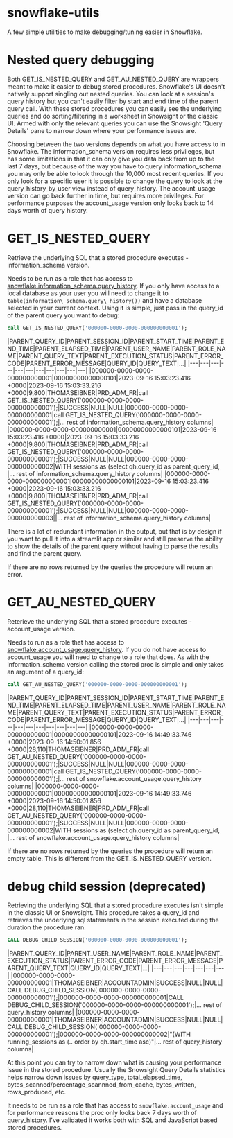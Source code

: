 # snowflake-utils

A few simple utilities to make debugging/tuning easier in Snowflake. 

# Nested query debugging 

Both GET\_IS\_NESTED\_QUERY and GET_AU_NESTED_QUERY are wrappers meant to make it easier to debug stored procedures. Snowflake's UI doesn't natively support singling out nested queries. You can look at a session's query history but you can't easily filter by start and end time of the parent query call. With these stored procedures you can easily see the underlying queries and do sorting/filtering in a worksheet in Snowsight or the classic UI. Armed with only the relevant queries you can use the Snowsight 'Query Details' pane to narrow down where your performance issues are.

Choosing between the two versions depends on what you have access to in Snowflake. The information\_schema version requires less privileges, but has some limitations in that it can only give you data back from up to the last 7 days, but because of the way you have to query information_schema you may only be able to look through the 10,000 most recent queries. If you only look for a specific user it is possible to change the query to look at the query\_history\_by\_user view instead of query\_history. The account\_usage version can go back further in time, but requires more privileges. For performance purposes the account\_usage version only looks back to 14 days worth of query history. 

# GET_IS_NESTED_QUERY

Retrieve the underlying SQL that a stored procedure executes - information_schema version. 

Needs to be run as a role that has access to [snowflake.information_schema.query_history](https://docs.snowflake.com/en/sql-reference/functions/query_history). If you only have access to a local database as your user you will need to change it to `table(information\_schema.query\_history())` and have a database selected in your current context. Using it is simple, just pass in the query\_id of the parent query you want to debug:

```SQL
call GET_IS_NESTED_QUERY('000000-0000-0000-000000000001');
```
|PARENT_QUERY_ID|PARENT_SESSION_ID|PARENT_START_TIME|PARENT_END_TIME|PARENT_ELAPSED_TIME|PARENT_USER_NAME|PARENT_ROLE_NAME|PARENT_QUERY_TEXT|PARENT_EXECUTION_STATUS|PARENT_ERROR_CODE|PARENT_ERROR_MESSAGE|QUERY_ID|QUERY_TEXT|...|
|---|---|---|---|---|---|---|---|---|---|---|
|000000-0000-0000-000000000001|00000000000000101|2023-09-16 15:03:23.416 +0000|2023-09-16 15:03:33.216 +0000|9,800|THOMASEIBNER|PRD_ADM_FR|call GET_IS_NESTED_QUERY('000000-0000-0000-000000000001');|SUCCESS|NULL|NULL|000000-0000-0000-000000000001|call GET_IS_NESTED_QUERY('000000-0000-0000-000000000001');|... rest of information_schema.query_history columns|
|000000-0000-0000-000000000001|00000000000000101|2023-09-16 15:03:23.416 +0000|2023-09-16 15:03:33.216 +0000|9,800|THOMASEIBNER|PRD_ADM_FR|call GET_IS_NESTED_QUERY('000000-0000-0000-000000000001');|SUCCESS|NULL|NULL|000000-0000-0000-000000000002|WITH sessions as (select qh.query_id as parent_query_id, |... rest of information_schema.query_history columns|
|000000-0000-0000-000000000001|00000000000000101|2023-09-16 15:03:23.416 +0000|2023-09-16 15:03:33.216 +0000|9,800|THOMASEIBNER|PRD_ADM_FR|call GET_IS_NESTED_QUERY('000000-0000-0000-000000000001');|SUCCESS|NULL|NULL|000000-0000-0000-000000000003||... rest of information_schema.query_history columns|

There is a lot of redundant information in the output, but that is by design if you want to pull it into a streamlit app or similar and still preserve the ability to show the details of the parent query without having to parse the results and find the parent query. 

If there are no rows returned by the queries the procedure will return an error. 

# GET_AU_NESTED_QUERY

Reterieve the underlying SQL that a stored procedure executes - account_usage version.

Needs to run as a role that has access to [snowflake.account_usage.query_history](https://docs.snowflake.com/en/sql-reference/account-usage/query_history.html). If you do not have access to account\_usage you will need to change to a role that does. As with the information\_schema version calling the stored proc is simple and only takes an argument of a query_id:

```SQL
call GET_AU_NESTED_QUERY('000000-0000-0000-000000000001');
```
|PARENT_QUERY_ID|PARENT_SESSION_ID|PARENT_START_TIME|PARENT_END_TIME|PARENT_ELAPSED_TIME|PARENT_USER_NAME|PARENT_ROLE_NAME|PARENT_QUERY_TEXT|PARENT_EXECUTION_STATUS|PARENT_ERROR_CODE|PARENT_ERROR_MESSAGE|QUERY_ID|QUERY_TEXT|...|
|---|---|---|---|---|---|---|---|---|---|---|
|000000-0000-0000-000000000001|00000000000000101|2023-09-16 14:49:33.746 +0000|2023-09-16 14:50:01.856 +0000|28,110|THOMASEIBNER|PRD_ADM_FR|call GET_AU_NESTED_QUERY('000000-0000-0000-000000000001');|SUCCESS|NULL|NULL|000000-0000-0000-000000000001|call GET_IS_NESTED_QUERY('000000-0000-0000-000000000001');|... rest of snowflake.account_usage.query_history columns|
|000000-0000-0000-000000000001|00000000000000101|2023-09-16 14:49:33.746 +0000|2023-09-16 14:50:01.856 +0000|28,110|THOMASEIBNER|PRD_ADM_FR|call GET_AU_NESTED_QUERY('000000-0000-0000-000000000001');|SUCCESS|NULL|NULL|000000-0000-0000-000000000002|WITH sessions as (select qh.query_id as parent_query_id, |... rest of snowflake.account_usage.query_history columns|

If there are no rows returned by the queries the procedure will return an empty table. This is different from the GET\_IS\_NESTED\_QUERY version.

# debug child session (deprecated)

Retrieving the underlying SQL that a stored procedure executes isn't simple in the classic UI or Snowsight. This procedure takes a query_id and retrieves the underlying sql statements in the session executed during the duration the procedure ran. 

```SQL
CALL DEBUG_CHILD_SESSION('000000-0000-0000-000000000001');
```
|PARENT_QUERY_ID|PARENT_USER_NAME|PARENT_ROLE_NAME|PARENT_EXECUTION_STATUS|PARENT_ERROR_CODE|PARENT_ERROR_MESSAGE|PARENT_QUERY_TEXT|QUERY_ID|QUERY_TEXT|...|
|---|---|---|---|---|---|---|
|000000-0000-0000-000000000001|THOMASEIBNER|ACCOUNTADMIN|SUCCESS|NULL|NULL|CALL DEBUG_CHILD_SESSION('000000-0000-0000-000000000001');|000000-0000-0000-000000000001|CALL DEBUG_CHILD_SESSION('000000-0000-0000-000000000001');|... rest of query_history columns|
|000000-0000-0000-000000000001|THOMASEIBNER|ACCOUNTADMIN|SUCCESS|NULL|NULL|CALL DEBUG_CHILD_SESSION('000000-0000-0000-000000000001');|000000-0000-0000-000000000002|"(WITH running_sessions as (..  order by qh.start_time asc)"|... rest of query_history columns|

At this point you can try to narrow down what is causing your performance issue in the stored procedure. Usually the Snowsight Query Details statistics helps narrow down issues by query_type, total_elapsed_time, bytes_scanned/percentage_scannned_from_cache, bytes_written, rows_produced, etc. 

It needs to be run as a role that has access to `snowflake.account_usage` and for performance reasons the proc only looks back 7 days worth of query_history. I've validated it works both with SQL and JavaScript based stored procedures.


